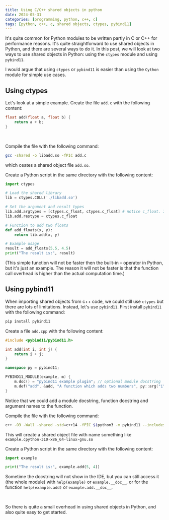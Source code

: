 ```yaml
---
title: Using C/C++ shared objects in python
date: 2024-05-31
categories: [programming, python, c++, c]
tags: [python, c++, c, shared objects, ctypes, pybind11]
---
```

    
It's quite common for Python modules to be written partly in C or C++ for performance reasons. It's quite straightforward to use shared objects in Python, and there are several ways to do it. In this post, we will look at two ways to use shared objects in Python: using the `ctypes`  module and using `pybind11`.

I would argue that using `ctypes` or `pybind11` is easier than using the `Cython` module for simple use cases.

## Using ctypes

Let's look at a simple example. Create the file `add.c` with the following content:
```c
float add(float a, float b) {
    return a + b;
}
```
<br>

Compile the file with the following command:
```bash
gcc -shared -o libadd.so -fPIC add.c
```
which ceates a shared object file `add.so`.
<br>

Create a Python script in the same directory with the following content:
```python
import ctypes

# Load the shared library
lib = ctypes.CDLL('./libadd.so')

# Set the argument and result types
lib.add.argtypes = [ctypes.c_float, ctypes.c_float] # notice c_float. If we e.g. used integers, we would use ctypes.c_int
lib.add.restype = ctypes.c_float

# Function to add two floats
def add_floats(x, y):
    return lib.add(x, y)

# Example usage
result = add_floats(5.5, 4.5)
print("The result is:", result)
```


(This simple function will not be faster then the built-in `+` operator in Python, but it's just an example. The reason it will not be faster is that the function call overhead is higher than the actual computation time.)

## Using pybind11
When importing shared objects from c++ code, we could still use `ctypes` but there are lots of limitations. Instead, let's use `pybind11`.
First install `pybind11` with the following command:
```bash
pip install pybind11
```

Create a file `add.cpp` with the following content:
```cpp
#include <pybind11/pybind11.h>

int add(int i, int j) {
    return i + j;
}

namespace py = pybind11;

PYBIND11_MODULE(example, m) {
    m.doc() = "pybind11 example plugin"; // optional module docstring
    m.def("add", &add, "A function which adds two numbers", py::arg("i"), py::arg("j"));
}
```
Notice that we could add a module docstring, function docstring  and argument names to the function.
<br>

Compile the file with the following command:
```bash
c++ -O3 -Wall -shared -std=c++14 -fPIC $(python3 -m pybind11 --includes) example.cpp -o example$(python3-config --extension-suffix)
```
This will create a shared object file with name something like `example.cpython-310-x86_64-linux-gnu.so`

Create a Python script in the same directory with the following content:
```python
import example

print("The result is:", example.add(5, 4))
```
Sometime the docstring will not show in the IDE, but you can still access it (the whole module) with `help(example)` or `example.__doc__`, or for the function `help(example.add)` or `example.add.__doc__`.

<br>

So there is quite a small overhead in using shared objects in Python, and also quite easy to get started. 